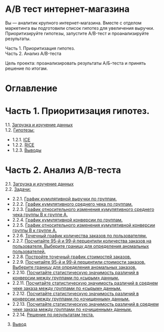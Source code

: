 # A/B тест интернет-магазина

Вы — аналитик крупного интернет-магазина. Вместе с отделом маркетинга вы подготовили список гипотез для увеличения выручки.
Приоритизируйте гипотезы, запустите A/B-тест и проанализируйте результаты.

Часть 1. Приоритизация гипотез.<br>
Часть 2. Анализ A/B-теста

Цель проекта: проанализировать результаты А/Б-теста и принять решение по итогам.

# Оглавление

# Часть 1. Приоритизация гипотез.
1.1. [Загрузка и изучение данных](#step1-1)<br>
1.2. [Гипотезы:](#step1-2)<br>
-    1.2.1. [ICE](#step1-2-1)<br>
-    1.2.2. [RICE](#step1-2-2)<br>
-    1.2.3. [Выводы](#step1-2-3)<br>
    
# Часть 2. Анализ A/B-теста
2.1. [Загрузка и изучение данных](#step2-1)<br>
2.2. [Задачи:](#step2-2)<br>
- 2.2.1. [График кумулятивной выручки по группам.](#step2-2-1)<br>
- 2.2.2. [График кумулятивного среднего чека по группам.](#step2-2-2)<br>
- 2.2.3. [График относительного изменения кумулятивного среднего чека группы B к группе A.](#step2-2-3)<br>
- 2.2.4. [График кумулятивной конверсии по группам.](#step2-2-4)<br>
- 2.2.5. [График относительного изменения кумулятивной конверсии группы B к группе A.](#step2-2-5)<br>
- 2.2.6. [Точечный график количества заказов по пользователям.](#step2-2-6)<br>
- 2.2.7. [Посчитайте 95-й и 99-й перцентили количества заказов на пользователя. Выберите границу для определения аномальных пользователей.](#step2-2-7)<br>
- 2.2.8. [Постройте точечный график стоимостей заказов.](#step2-2-8)<br>
- 2.2.9. [Посчитайте 95-й и 99-й перцентили стоимости заказов. Выберите границу для определения аномальных заказов.](#step2-2-9)<br>
- 2.2.10. [Посчитайте статистическую значимость различий в конверсии между группами по «сырым» данным.](#step2-2-10)<br>
- 2.2.11. [Посчитайте статистическую значимость различий в среднем чеке заказа между группами по «сырым» данным.](#step2-2-11)<br>
- 2.2.12. [Посчитайте статистическую значимость различий в конверсии между группами по «очищенным» данным.](#step2-2-12)<br>
- 2.2.13. [Посчитайте статистическую значимость различий в среднем чеке заказа между группами по «очищенным» данным.](#step2-2-13)<br>
- 2.2.14. [Решение по результатам теста.](#step2-2-14)<br>

3. [Вывод](#step3)
